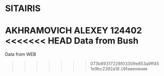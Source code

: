 # SITAIRIS
AKHRAMOVICH ALEXEY
124402
<<<<<<< HEAD
Data from Bush
=======
Data from WEB
>>>>>>> 073b89317228f03309e853a9ff451e9bc2392a18
//Изменения